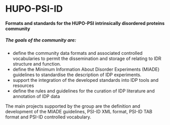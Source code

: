 # HUPO-PSI-ID
#### Formats and standards for the HUPO-PSI intrinsically disordered proteins community


##### The goals of the community are:

* define the community data formats and associated controlled vocabularies to permit the dissemination and storage of relating to IDR structure and function.
* define the Minimum Information About Disorder Experiments (MIADE) guidelines to standardise the description of IDP experiments.
* support the integration of the developed standards into IDP tools and resources
* define the rules and guidelines for the curation of IDP literature and annotation of IDP data

The main projects supported by the group are the definition and development of the MIADE guidelines, PSI-ID XML format, PSI-ID TAB format and PSI-ID controlled vocabulary. 

